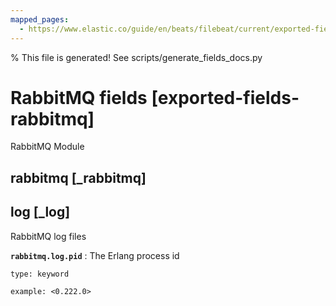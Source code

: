 ```yaml
---
mapped_pages:
  - https://www.elastic.co/guide/en/beats/filebeat/current/exported-fields-rabbitmq.html
---
```


% This file is generated! See scripts/generate_fields_docs.py

# RabbitMQ fields [exported-fields-rabbitmq]

RabbitMQ Module

## rabbitmq [_rabbitmq]



## log [_log]

RabbitMQ log files

**`rabbitmq.log.pid`**
:   The Erlang process id

    type: keyword

    example: <0.222.0>



